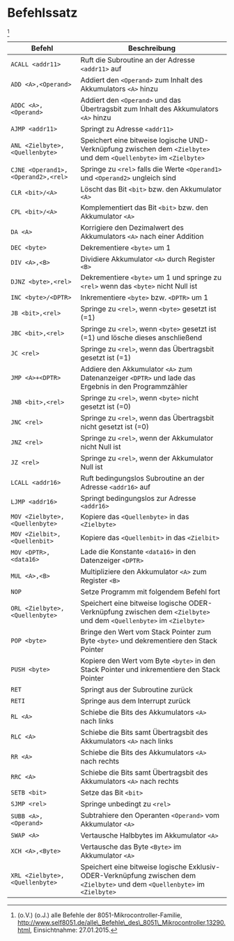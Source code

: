 
# Befehlssatz #
[^Befehlsatz]

| Befehl     | Beschreibung                                     |
|------------|--------------------------------------------------|
| `ACALL <addr11>` | Ruft die Subroutine an der Adresse `<addr11>` auf |
| `ADD <A>,<Operand>` | Addiert den `<Operand>` zum Inhalt des Akkumulators `<A>` hinzu |
| `ADDC <A>,<Operand>` | Addiert den `<Operand>` und das Übertragsbit zum Inhalt des Akkumulators `<A>` hinzu |
| `AJMP <addr11>` | Springt zu Adresse `<addr11>` |
| `ANL <Zielbyte>,<Quellenbyte>` | Speichert eine bitweise logische UND-Verknüpfung zwischen dem `<Zielbyte>` und dem `<Quellenbyte>` im `<Zielbyte>` | 
| `CJNE <Operand1>,<Operand2>,<rel>` | Springe zu `<rel>` falls die Werte `<Operand1>` und `<Operand2>` ungleich sind |
| `CLR <bit>/<A>` | Löscht das Bit `<bit>` bzw. den Akkumulator `<A>` |
| `CPL <bit>/<A>` | Komplementiert das Bit `<bit>` bzw. den Akkumulator `<A>` |
| `DA <A>` | Korrigiere den Dezimalwert des Akkumulators `<A>` nach einer Addition |
| `DEC <byte>` | Dekrementiere `<byte>` um 1 |
| `DIV <A>,<B>` | Dividiere Akkumulator `<A>` durch Register `<B>` |
| `DJNZ <byte>,<rel>` | Dekrementiere `<byte>` um 1 und springe zu `<rel>` wenn das `<byte>` nicht Null ist |
| `INC <byte>/<DPTR>` | Inkrementiere `<byte>` bzw. `<DPTR>` um 1 |
| `JB <bit>,<rel>` | Springe zu `<rel>`, wenn `<byte>` gesetzt ist (=1) |
| `JBC <bit>,<rel>` | Springe zu `<rel>`, wenn `<byte>` gesetzt ist (=1) und lösche dieses anschließend |
| `JC <rel>` | Springe zu `<rel>`, wenn das Übertragsbit gesetzt ist (=1) |
| `JMP <A>+<DPTR>` | Addiere den Akkumulator `<A>` zum Datenanzeiger `<DPTR>` und lade das Ergebnis in den Programmzähler |
| `JNB <bit>,<rel>` | Springe zu `<rel>`, wenn `<byte>` nicht gesetzt ist (=0) |
| `JNC <rel>` | Springe zu `<rel>`, wenn das Übertragsbit nicht gesetzt ist (=0) |
| `JNZ <rel>` | Springe zu `<rel>`, wenn der Akkumulator nicht Null ist |
| `JZ <rel>` | Springe zu `<rel>`, wenn der Akkumulator Null ist |
| `LCALL <addr16>` | Ruft bedingungslos Subroutine an der Adresse `<addr16>` auf |
| `LJMP <addr16>` | Springt bedingungslos zur Adresse `<addr16>` |
| `MOV <Zielbyte>,<Quellenbyte>` | Kopiere das `<Quellenbyte>` in das `<Zielbyte>` |
| `MOV <Zielbit>,<Quellenbit>` | Kopiere das `<Quellenbit>` in das `<Zielbit>` |
| `MOV <DPTR>,<data16>` | Lade die Konstante `<data16>` in den Datenzeiger `<DPTR>` |
| `MUL <A>,<B>` | Multipliziere den Akkumulator `<A>` zum Register `<B>` |
| `NOP` | Setze Programm mit folgendem Befehl fort |
| `ORL <Zielbyte>,<Quellenbyte>` | Speichert eine bitweise logische ODER-Verknüpfung zwischen dem `<Zielbyte>` und dem `<Quellenbyte>` im `<Zielbyte>` |
| `POP <byte>` | Bringe den Wert vom Stack Pointer zum Byte `<byte>` und dekrementiere den Stack Pointer |
| `PUSH <byte>` | Kopiere den Wert vom Byte `<byte>` in den Stack Pointer und inkrementiere den Stack Pointer |
| `RET` | Springt aus der Subroutine zurück |
| `RETI` | Springe aus dem Interrupt zurück |
| `RL <A>` | Schiebe die Bits des Akkumulators `<A>` nach links |
| `RLC <A>` | Schiebe die Bits samt Übertragsbit des Akkumulators `<A>` nach links |
| `RR <A>` | Schiebe die Bits des Akkumulators `<A>` nach rechts |
| `RRC <A>` | Schiebe die Bits samt Übertragsbit des Akkumulators `<A>` nach rechts |
| `SETB <bit>` | Setze das Bit `<bit>` |
| `SJMP <rel>` | Springe unbedingt zu `<rel>` |
| `SUBB <A>,<Operand>` | Subtrahiere den Operanten `<Operand>` vom Akkumulator `<A>` |
| `SWAP <A>` | Vertausche Halbbytes im Akkumulator `<A>` |
| `XCH <A>,<Byte>` | Vertausche das Byte `<Byte>` im Akkumulator `<A>` |
| `XRL <Zielbyte>,<Quellenbyte>` | Speichert eine bitweise logische Exklusiv-ODER-Verknüpfung zwischen dem `<Zielbyte>` und dem `<Quellenbyte>` im `<Zielbyte>` |

[^Befehlsatz]: (o.V.) (o.J.) alle Befehle der 8051-Mikrocontroller-Familie, http://www.self8051.de/alle\_Befehle\_des\_8051\_Mikrocontroller,13290.html, Einsichtnahme: 27.01.2015.


